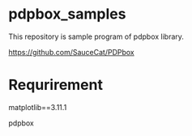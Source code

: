 # pdpbox_samples

This repository is sample program of pdpbox library.

https://github.com/SauceCat/PDPbox

# Requrirement

matplotlib==3.11.1

pdpbox
